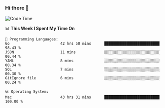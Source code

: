 ### Hi there 👋

<!--
**CrazyCollin/crazycollin** is a ✨ _special_ ✨ repository because its `README.md` (this file) appears on your GitHub profile.

Here are some ideas to get you started:

- 🔭 I’m currently working on ...
- 🌱 I’m currently learning ...
- 👯 I’m looking to collaborate on ...
- 🤔 I’m looking for help with ...
- 💬 Ask me about ...
- 📫 How to reach me: ...
- 😄 Pronouns: ...
- ⚡ Fun fact: ...
-->

<!--START_SECTION:waka-->
![Code Time](http://img.shields.io/badge/Code%20Time-2%2C992%20hrs%2018%20mins-blue)

📊 **This Week I Spent My Time On** 

```text
💬 Programming Languages: 
Go                       42 hrs 50 mins      █████████████████████████   98.43 % 
JSON                     11 mins             ░░░░░░░░░░░░░░░░░░░░░░░░░   00.44 % 
YAML                     8 mins              ░░░░░░░░░░░░░░░░░░░░░░░░░   00.34 % 
SQL                      7 mins              ░░░░░░░░░░░░░░░░░░░░░░░░░   00.30 % 
GitIgnore file           6 mins              ░░░░░░░░░░░░░░░░░░░░░░░░░   00.24 % 

💻 Operating System: 
Mac                      43 hrs 31 mins      █████████████████████████   100.00 % 
```


<!--END_SECTION:waka-->
